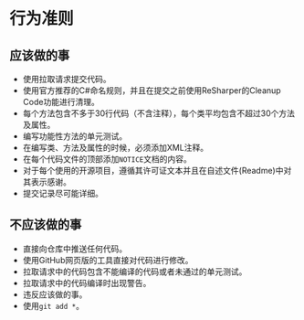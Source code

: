 # 行为准则

## 应该做的事

- 使用拉取请求提交代码。
- 使用官方推荐的C#命名规则，并且在提交之前使用ReSharper的Cleanup Code功能进行清理。
- 每个方法包含不多于30行代码（不含注释），每个类平均包含不超过30个方法及属性。
- 编写功能性方法的单元测试。
- 在编写类、方法及属性的时候，必须添加XML注释。
- 在每个代码文件的顶部添加`NOTICE`文档的内容。
- 对于每个使用的开源项目，遵循其许可证文本并且在自述文件(Readme)中对其表示感谢。
- 提交记录尽可能详细。

## 不应该做的事

- 直接向仓库中推送任何代码。
- 使用GitHub网页版的工具直接对代码进行修改。
- 拉取请求中的代码包含不能编译的代码或者未通过的单元测试。
- 拉取请求中的代码编译时出现警告。
- 违反应该做的事。
- 使用`git add *`。
